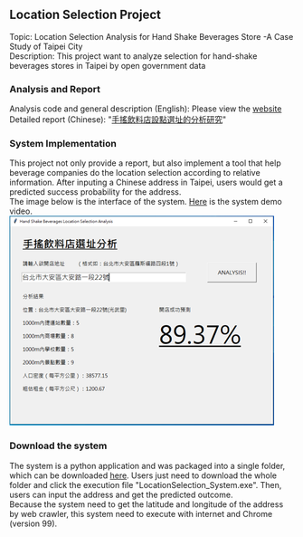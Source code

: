 ## Location Selection Project
Topic: Location Selection Analysis for Hand Shake Beverages Store -A Case Study of Taipei City  
Description: This project want to analyze selection for hand-shake beverages stores in Taipei by open government data  

### Analysis and Report
Analysis code and general description (English): Please view the [website](https://tim-hansheng-huang.github.io/LocationSelectionProject/LocationSelection_Analysis.html)  
Detailed report (Chinese): "[手搖飲料店設點選址的分析研究](https://github.com/Tim-HanSheng-Huang/LocationSelectionProject/blob/main/%E6%89%8B%E6%90%96%E9%A3%B2%E6%96%99%E5%BA%97%E8%A8%AD%E9%BB%9E%E9%81%B8%E5%9D%80%E7%9A%84%E5%88%86%E6%9E%90%E7%A0%94%E7%A9%B6.pdf)"  

### System Implementation
This project not only provide a report, but also implement a tool that help beverage companies do the location selection according to relative information. After inputing a Chinese address in Taipei, users would get a predicted success probability for the address.  
The image below is the interface of the system. [Here](https://youtu.be/O-T8adiqFRU) is the system demo video.   
![image](https://github.com/Tim-HanSheng-Huang/LocationSelectionProject/blob/main/interface.png)

### Download the system
The system is a python application and  was packaged into a single folder, which can be downloaded [here](https://drive.google.com/drive/folders/19RO0BDYo3bNgDFYa31kFZ3YahBSVRWbF). Users just need to download the whole folder and click the execution file "LocationSelection_System.exe". Then, users can input the address and get the predicted outcome.  
Because the system need to get the latitude and longitude of the address by web crawler, this system need to execute with internet and Chrome (version 99). 
